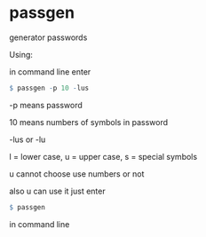 # passgen
generator passwords

Using:

  in command line enter
  ```r
  $ passgen -p 10 -lus
  ```
  -p means password
  
  10 means numbers of symbols in password
  
  -lus or -lu 
  
  l = lower case, u = upper case, s = special symbols
  
  u cannot choose use numbers or not
  
  also u can use it just enter 
  ```r
  $ passgen
  ``` 
  in command line

